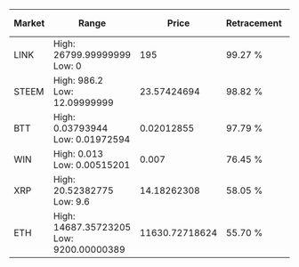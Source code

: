 | Market | Range | Price| Retracement | Doubles to 50% |
| --- | --- | --- | --- | --- |
| LINK | High: 26799.99999999<br />Low: 0 | 195 | 99.27 % | 68.72 |
| STEEM | High: 986.2<br />Low: 12.09999999 | 23.57424694 | 98.82 % | 21.17 |
| BTT | High: 0.03793944<br />Low: 0.01972594 | 0.02012855 | 97.79 % | 1.43 |
| WIN | High: 0.013<br />Low: 0.00515201 | 0.007 | 76.45 % | 1.30 |
| XRP | High: 20.52382775<br />Low: 9.6 | 14.18262308 | 58.05 % | 1.06 |
| ETH | High: 14687.35723205<br />Low: 9200.00000389 | 11630.72718624 | 55.70 % | 1.03 |
